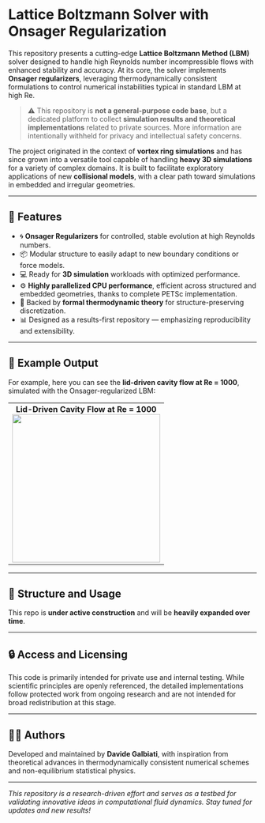 # Lattice Boltzmann Solver with Onsager Regularization

This repository presents a cutting-edge **Lattice Boltzmann Method (LBM)** solver designed to handle high Reynolds number incompressible flows with enhanced stability and accuracy. At its core, the solver implements **Onsager regularizers**, leveraging thermodynamically consistent formulations to control numerical instabilities typical in standard LBM at high Re.

> ⚠️ This repository is **not a general-purpose code base**, but a dedicated platform to collect **simulation results and theoretical implementations** related to private sources. More information are intentionally withheld for privacy and intellectual safety concerns.

The project originated in the context of **vortex ring simulations** and has since grown into a versatile tool capable of handling **heavy 3D simulations** for a variety of complex domains. It is built to facilitate exploratory applications of new **collisional models**, with a clear path toward simulations in embedded and irregular geometries.

---

## 🚀 Features

- 🌀 **Onsager Regularizers** for controlled, stable evolution at high Reynolds numbers.
- 📦 Modular structure to easily adapt to new boundary conditions or force models.
- 💻 Ready for **3D simulation** workloads with optimized performance.
- ⚙️ **Highly parallelized CPU performance**, efficient across structured and embedded geometries, thanks to complete PETSc implementation.
- 🧠 Backed by **formal thermodynamic theory** for structure-preserving discretization.
- 📊 Designed as a results-first repository — emphasizing reproducibility and extensibility.

---

## 🧪 Example Output

For example, here you can see the **lid-driven cavity flow at Re = 1000**, simulated with the Onsager-regularized LBM:

<table>
  <tr>
    <td align="center">
      <strong>Lid-Driven Cavity Flow at Re = 1000</strong><br>
      <img src="[https://raw.githubusercontent.com/galbiatidavide/OnsagerLBM-Public-Results/main/lid_driven_Re_1000.gif]" width="300">
    </td>
  </tr>
</table>

---

## 📁 Structure and Usage

This repo is **under active construction** and will be **heavily expanded over time**.

---

## 🔒 Access and Licensing

This code is primarily intended for private use and internal testing. While scientific principles are openly referenced, the detailed implementations follow protected work from ongoing research and are not intended for broad redistribution at this stage.

---

## 👨‍🔬 Authors

Developed and maintained by **Davide Galbiati**, with inspiration from theoretical advances in thermodynamically consistent numerical schemes and non-equilibrium statistical physics.

---

*This repository is a research-driven effort and serves as a testbed for validating innovative ideas in computational fluid dynamics. Stay tuned for updates and new results!*
